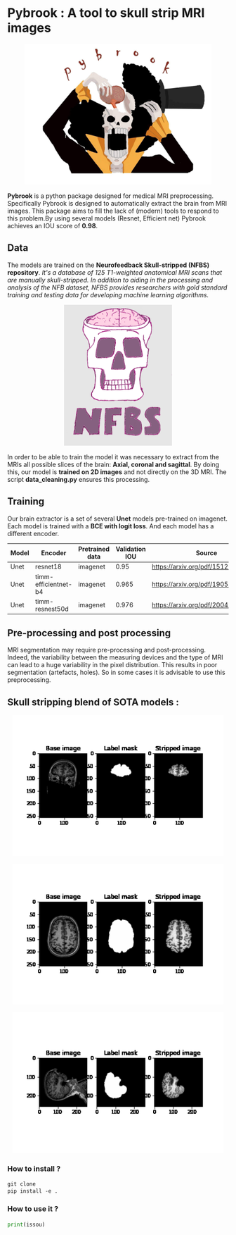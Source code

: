 # Pybrook : A tool to skull strip MRI images
<p align="center">
  <img height="320px" src="https://github.com/MehdiZouitine/pybrook/blob/main/image/pybrook_logo.jpg?raw=true" alt="example0">
</p>


**Pybrook** is a python package designed for medical MRI preprocessing. Specifically Pybrook is designed to automatically extract the brain from MRI images. This package aims to fill the lack of (modern) tools to respond to this problem.By using several models (Resnet, Efficient net) Pybrook achieves an IOU score of **0.98**. 

## Data 
The models are trained on the **Neurofeedback Skull-stripped (NFBS) repository**.
*It's a database of 125 T1-weighted anatomical MRI scans that are manually skull-stripped. In addition to aiding in the processing and analysis of the NFB dataset, NFBS provides researchers with gold standard training and testing data for developing machine learning algorithms.*

<p align="center">
  <img height="320px" src="https://github.com/MehdiZouitine/pybrook/blob/main/image/NFBS.png?raw=true" alt="=NFBS"
</p>

In order to be able to train the model it was necessary to extract from the MRIs all possible slices of the brain: **Axial, coronal and sagittal**. By doing this, our model is **trained on 2D images** and not directly on the 3D MRI. The script **data_cleaning.py** ensures this processing.

## Training

Our brain extractor is a set of several **Unet** models pre-trained on imagenet. Each model is trained with a **BCE with logit loss**.
And each model has a different encoder.

| Model | Encoder              | Pretrained data | Validation IOU | Source                               |
|-------|----------------------|-----------------|----------------|--------------------------------------|
| Unet  | resnet18             | imagenet        | 0.95           | https://arxiv.org/pdf/1512.03385.pdf |
| Unet  | timm-efficientnet-b4 | imagenet        | 0.965          | https://arxiv.org/pdf/1905.11946.pdf |
| Unet  | timm-resnest50d      | imagenet        | 0.976          | https://arxiv.org/pdf/2004.08955.pdf |

## Pre-processing and post processing

MRI segmentation may require pre-processing and post-processing. Indeed, the variability between the measuring devices and the type of MRI can lead to a huge variability in the pixel distribution. This results in poor segmentation (artefacts, holes). So in some cases it is advisable to use this preprocessing.




## Skull stripping blend of SOTA models : 

<p align="center">
  <img height="320px" src="https://github.com/MehdiZouitine/pybrook/blob/main/image/example0.gif?raw=true" alt="example0">
</p>

<p align="center">
  <img height="320px" src="https://github.com/MehdiZouitine/pybrook/blob/main/image/example1.gif?raw=true" alt="example1">
</p>

<p align="center">
  <img height="320px" src="https://github.com/MehdiZouitine/pybrook/blob/main/image/example2.gif?raw=true" alt="example2">
</p>

### How to install ?
```
git clone
pip install -e .
```


### How to use it ?

```python
print(issou)
```
